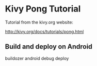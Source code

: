 
Kivy Pong Tutorial
=====
Tutorial from the kivy.org website:

http://kivy.org/docs/tutorials/pong.html


Build and deploy on Android
-----
buildozer android debug deploy


